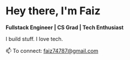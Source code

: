 <!--
**faiz877/faiz877** is a ✨ _special_ ✨ repository because its `README.md` (this file) appears on your GitHub profile.

Here are some ideas to get you started:

- 🔭 I’m currently working on ...
- 🌱 I’m currently learning ...
- 👯 I’m looking to collaborate on ...
- 🤔 I’m looking for help with ...
- 💬 Ask me about ...
- 📫 How to reach me: ...
- 😄 Pronouns: ...
- ⚡ Fun fact: ...
-->
# Hey there, I'm Faiz

**Fullstack Engineer | CS Grad | Tech Enthusiast**

I build stuff. I love tech.

📫 To connect: [faiz74787@gmail.com](mailto:faiz74787@gmail.com)
